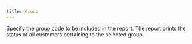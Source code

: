 ```yaml
---
title: Group
---
```



Specify the group code to be included in the report. The report prints the status of all customers pertaining to the selected group.
